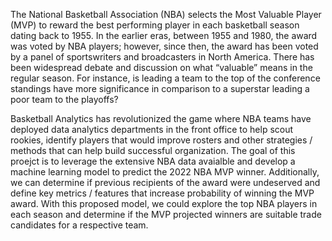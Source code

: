 The National Basketball Association (NBA) selects the Most Valuable Player (MVP) to reward the best performing player in each basketball season dating back to 1955. In the earlier eras, between 1955 and 1980, the award was voted by NBA players; however, since then, the award has been voted by a panel of sportswriters and broadcasters in North America. There has been widespread debate and discussion on what “valuable” means in the regular season. For instance, is leading a team to the top of the conference standings have more significance in comparison to a superstar leading a poor team to the playoffs?

Basketball Analytics has revolutionized the game where NBA teams have deployed data analytics departments in the front office to help scout rookies, identify players that would improve rosters and other strategies / methods that can help build successful organization. The goal of this proejct is to leverage the extensive NBA data avaialble and develop a machine learning model to predict the 2022 NBA MVP winner. Additionally, we can determine if previous recipients of the award were undeserved and define key metrics / features that increase probability of winning the MVP award. With this proposed model, we could explore the top NBA players in each season and determine if the MVP projected winners are suitable trade candidates for a respective team. 

